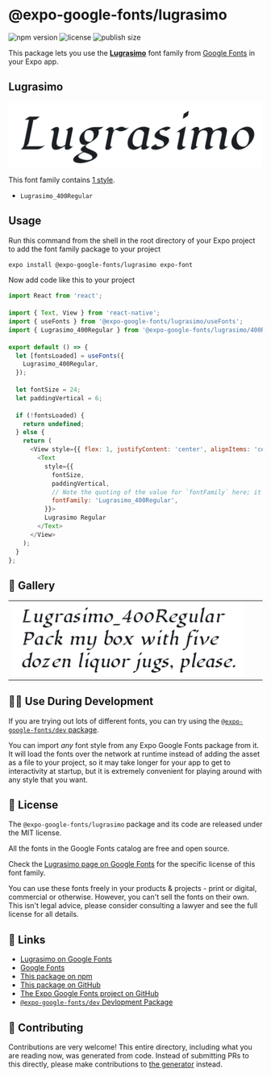 # @expo-google-fonts/lugrasimo

![npm version](https://flat.badgen.net/npm/v/@expo-google-fonts/lugrasimo)
![license](https://flat.badgen.net/github/license/expo/google-fonts)
![publish size](https://flat.badgen.net/packagephobia/install/@expo-google-fonts/lugrasimo)

This package lets you use the [**Lugrasimo**](https://fonts.google.com/specimen/Lugrasimo) font family from [Google Fonts](https://fonts.google.com/) in your Expo app.

## Lugrasimo

![Lugrasimo](./font-family.png)

This font family contains [1 style](#-gallery).

- `Lugrasimo_400Regular`

## Usage

Run this command from the shell in the root directory of your Expo project to add the font family package to your project
```sh
expo install @expo-google-fonts/lugrasimo expo-font
```

Now add code like this to your project
```js
import React from 'react';

import { Text, View } from 'react-native';
import { useFonts } from '@expo-google-fonts/lugrasimo/useFonts';
import { Lugrasimo_400Regular } from '@expo-google-fonts/lugrasimo/400Regular';

export default () => {
  let [fontsLoaded] = useFonts({
    Lugrasimo_400Regular,
  });

  let fontSize = 24;
  let paddingVertical = 6;

  if (!fontsLoaded) {
    return undefined;
  } else {
    return (
      <View style={{ flex: 1, justifyContent: 'center', alignItems: 'center' }}>
        <Text
          style={{
            fontSize,
            paddingVertical,
            // Note the quoting of the value for `fontFamily` here; it expects a string!
            fontFamily: 'Lugrasimo_400Regular',
          }}>
          Lugrasimo Regular
        </Text>
      </View>
    );
  }
};

```

## 🔡 Gallery


||||
|-|-|-|
|![Lugrasimo_400Regular](./Lugrasimo_400Regular.ttf.png)||||


## 👩‍💻 Use During Development

If you are trying out lots of different fonts, you can try using the [`@expo-google-fonts/dev` package](https://github.com/expo/google-fonts/tree/master/font-packages/dev#readme).

You can import *any* font style from any Expo Google Fonts package from it. It will load the fonts
over the network at runtime instead of adding the asset as a file to your project, so it may take longer
for your app to get to interactivity at startup, but it is extremely convenient
for playing around with any style that you want.

## 📖 License

The `@expo-google-fonts/lugrasimo` package and its code are released under the MIT license.

All the fonts in the Google Fonts catalog are free and open source.

Check the [Lugrasimo page on Google Fonts](https://fonts.google.com/specimen/Lugrasimo) for the specific license of this font family.

You can use these fonts freely in your products & projects - print or digital, commercial or otherwise. However, you can't sell the fonts on their own. This isn't legal advice, please consider consulting a lawyer and see the full license for all details.

## 🔗 Links

- [Lugrasimo on Google Fonts](https://fonts.google.com/specimen/Lugrasimo)
- [Google Fonts](https://fonts.google.com/)
- [This package on npm](https://www.npmjs.com/package/@expo-google-fonts/lugrasimo)
- [This package on GitHub](https://github.com/expo/google-fonts/tree/master/font-packages/lugrasimo)
- [The Expo Google Fonts project on GitHub](https://github.com/expo/google-fonts)
- [`@expo-google-fonts/dev` Devlopment Package](https://github.com/expo/google-fonts/tree/master/font-packages/dev)

## 🤝 Contributing

Contributions are very welcome! This entire directory, including what you are reading now, was generated from code. Instead of submitting PRs to this directly, please make contributions to [the generator](https://github.com/expo/google-fonts/tree/master/packages/generator) instead.
